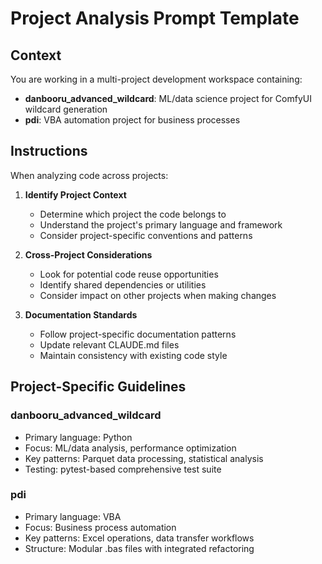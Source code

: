# Project Analysis Prompt Template

## Context
You are working in a multi-project development workspace containing:
- **danbooru_advanced_wildcard**: ML/data science project for ComfyUI wildcard generation
- **pdi**: VBA automation project for business processes

## Instructions
When analyzing code across projects:

1. **Identify Project Context**
   - Determine which project the code belongs to
   - Understand the project's primary language and framework
   - Consider project-specific conventions and patterns

2. **Cross-Project Considerations**
   - Look for potential code reuse opportunities
   - Identify shared dependencies or utilities
   - Consider impact on other projects when making changes

3. **Documentation Standards**
   - Follow project-specific documentation patterns
   - Update relevant CLAUDE.md files
   - Maintain consistency with existing code style

## Project-Specific Guidelines

### danbooru_advanced_wildcard
- Primary language: Python
- Focus: ML/data analysis, performance optimization
- Key patterns: Parquet data processing, statistical analysis
- Testing: pytest-based comprehensive test suite

### pdi
- Primary language: VBA
- Focus: Business process automation
- Key patterns: Excel operations, data transfer workflows
- Structure: Modular .bas files with integrated refactoring